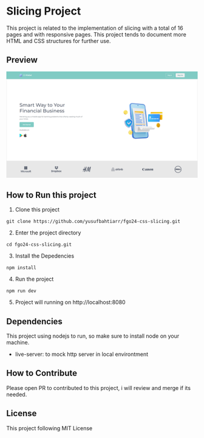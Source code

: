 # Slicing Project
This project is related to the implementation of slicing with a total of 16 pages and with responsive pages. This project tends to document more HTML and CSS structures for further use.

## Preview
![Preview](./img/image2.png)

## How to Run this project

1. Clone this project
```
git clone https://github.com/yusufbahtiarr/fgo24-css-slicing.git
```
2. Enter the project directory
```
cd fgo24-css-slicing.git
```
3. Install the Depedencies
```
npm install
```
4. Run the project
```
npm run dev
```
5. Project will running on http://localhost:8080

## Dependencies

This project using nodejs to run, so make sure to install node on your machine.
- live-server: to mock http server in local environtment

## How to Contribute

Please open PR to contributed to this project, i will review and merge if its needed.

## License

This project following MIT License

